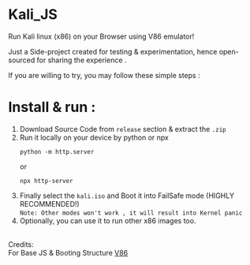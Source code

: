 # Kali_JS
Run Kali linux (x86) on your Browser using V86 emulator! 

Just a Side-project created for testing & experimentation, hence open-sourced for sharing the experience .

If you are willing to try, you may follow these simple steps :

# Install & run :

1) Download Source Code from `release` section & extract the `.zip`
2) Run it locally on your device by python or npx <br>
    ```
    python -m http.server
    ```
     or
   ```
   npx http-server
     ```
3) Finally select the `kali.iso` and Boot it into FailSafe mode (HIGHLY RECOMMENDED!)
  <br> `Note: Other modes won't work , it will result into Kernel panic `
4) Optionally, you can use it to run other x86 images too.
   
<br />Credits:
<br /> For Base JS & Booting Structure [V86](https://github.com/copy/v86/blob/master/docs/how-it-works.md)
